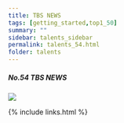 ```yaml
---
title: TBS NEWS
tags: [getting_started,top1_50]
summary: ""
sidebar: talents_sidebar
permalink: talents_54.html
folder: talents
---
```



##### No.54 TBS NEWS

![](https://yt3.ggpht.com/ytc/AKedOLRv2nW-kA5HcszRyh-WgPvBfVvGLLFhLbUyauOPPQ=s176-c-k-c0x00ffffff-no-rj)






{% include links.html %}
